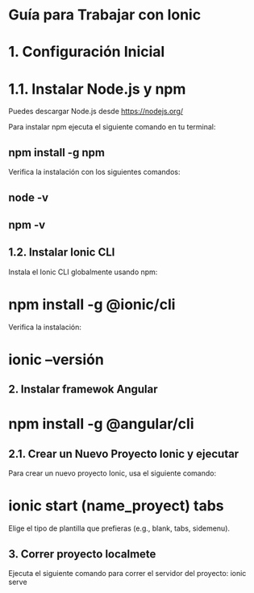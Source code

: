 # Guía para Trabajar con Ionic
# 1. Configuración Inicial
# 1.1. Instalar Node.js y npm
Puedes descargar Node.js desde https://nodejs.org/

Para instalar npm ejecuta el siguiente comando en tu terminal: 
## npm install -g npm
Verifica la instalación con los siguientes comandos:
## node -v
## npm -v

## 1.2. Instalar Ionic CLI
Instala el Ionic CLI globalmente usando npm:
# npm install -g @ionic/cli

Verifica la instalación:
# ionic –versión

## 2. Instalar framewok Angular 
# npm install -g @angular/cli

## 2.1. Crear un Nuevo Proyecto Ionic y ejecutar
Para crear un nuevo proyecto Ionic, usa el siguiente comando:
# ionic start (name_proyect) tabs
Elige el tipo de plantilla que prefieras (e.g., blank, tabs, sidemenu).

## 3. Correr proyecto localmete
Ejecuta el siguiente comando para correr el servidor del proyecto:
ionic serve




